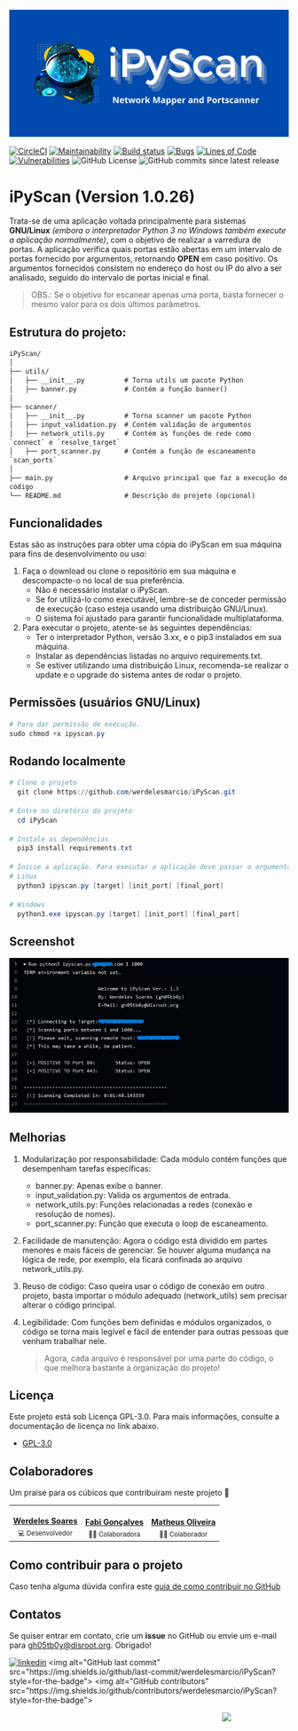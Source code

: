 ![Logo](images/iPyScan.png)

[![CircleCI](https://dl.circleci.com/status-badge/img/gh/werdelesmarcio/iPyScan/tree/main.svg?style=svg)](https://dl.circleci.com/status-badge/redirect/gh/werdelesmarcio/iPyScan/tree/main) [![Maintainability](https://api.codeclimate.com/v1/badges/925e54560e6c95a08675/maintainability)](https://codeclimate.com/github/werdelesmarcio/iPyScan/maintainability) [![Build status](https://ci.appveyor.com/api/projects/status/6136rh47g98a8cje?svg=true)](https://ci.appveyor.com/project/werdelesmarcio/iPyScan) [![Bugs](https://sonarcloud.io/api/project_badges/measure?project=werdelesmarcio_iPyScan&metric=bugs)](https://sonarcloud.io/summary/new_code?id=werdelesmarcio_iPyScan) [![Lines of Code](https://sonarcloud.io/api/project_badges/measure?project=werdelesmarcio_iPyScan&metric=ncloc)](https://sonarcloud.io/summary/new_code?id=werdelesmarcio_iPyScan) [![Vulnerabilities](https://sonarcloud.io/api/project_badges/measure?project=werdelesmarcio_iPyScan&metric=vulnerabilities)](https://sonarcloud.io/summary/new_code?id=werdelesmarcio_iPyScan) ![GitHub License](https://img.shields.io/github/license/werdelesmarcio/iPyScan) ![GitHub commits since latest release](https://img.shields.io/github/commits-since/werdelesmarcio/iPyScan/latest) 

# iPyScan (Version 1.0.26)
Trata-se de uma aplicação voltada principalmente para sistemas **GNU/Linux** _(embora o interpretador Python 3 no Windows também execute a aplicação normalmente)_, com o objetivo de realizar a varredura de portas. A aplicação verifica quais portas estão abertas em um intervalo de portas fornecido por argumentos, retornando **OPEN** em caso positivo.
Os argumentos fornecidos consistem no endereço do host ou IP do alvo a ser analisado, seguido do intervalo de portas inicial e final.
   
   > OBS.: Se o objetivo for escanear apenas uma porta, basta fornecer o mesmo valor para os dois últimos parâmetros.

## Estrutura do projeto:
```
iPyScan/
│
├── utils/
│   ├── __init__.py          # Torna utils um pacote Python
│   ├── banner.py            # Contém a função banner()
│
├── scanner/
│   ├── __init__.py          # Torna scanner um pacote Python
│   ├── input_validation.py  # Contém validação de argumentos
│   ├── network_utils.py     # Contém as funções de rede como `connect` e `resolve_target`
│   ├── port_scanner.py      # Contém a função de escaneamento `scan_ports`
│
├── main.py                  # Arquivo principal que faz a execução do código
└── README.md                # Descrição do projeto (opcional)
```

## Funcionalidades
Estas são as instruções para obter uma cópia do iPyScan em sua máquina para fins de desenvolvimento ou uso:
1. Faça o download ou clone o repositório em sua máquina e descompacte-o no local de sua preferência.
   - Não é necessário instalar o iPyScan.
   - Se for utilizá-lo como executável, lembre-se de conceder permissão de execução (caso esteja usando uma distribuição GNU/Linux).
   - O sistema foi ajustado para garantir funcionalidade multiplataforma.
2. Para executar o projeto, atente-se às seguintes dependências:
   - Ter o interpretador Python, versão 3.xx, e o pip3 instalados em sua máquina.
   - Instalar as dependências listadas no arquivo requirements.txt.
   - Se estiver utilizando uma distribuição Linux, recomenda-se realizar o update e o upgrade do sistema antes de rodar o projeto.

## Permissões (usuários GNU/Linux)
```powershell
# Para dar permissão de execução.
sudo chmod +x ipyscan.py
```

## Rodando localmente
```powershell
# Clone o projeto
  git clone https://github.com/werdelesmarcio/iPyScan.git

# Entre no diretório do projeto
  cd iPyScan

# Instale as dependências
  pip3 install requirements.txt

# Inicie a aplicação. Para executar a aplicação deve passar o argumento com o host do alvo, a porta inicial e a porta final. 
# Linux
  python3 ipyscan.py [target] [init_port] [final_port]

# Windows
  python3.exe ipyscan.py [target] [init_port] [final_port]
```

## Screenshot
![Example](images/Screenshot.png)

## Melhorias
1. Modularização por responsabilidade: Cada módulo contém funções que desempenham tarefas específicas:
   - banner.py: Apenas exibe o banner.
   - input_validation.py: Valida os argumentos de entrada.
   - network_utils.py: Funções relacionadas a redes (conexão e resolução de nomes).
   - port_scanner.py: Função que executa o loop de escaneamento.
2. Facilidade de manutenção: Agora o código está dividido em partes menores e mais fáceis de gerenciar. Se houver alguma mudança na lógica de rede, por exemplo, ela ficará confinada ao arquivo network_utils.py.
3. Reuso de código: Caso queira usar o código de conexão em outro projeto, basta importar o módulo adequado (network_utils) sem precisar alterar o código principal.
4. Legibilidade: Com funções bem definidas e módulos organizados, o código se torna mais legível e fácil de entender para outras pessoas que venham trabalhar nele.
   
   > Agora, cada arquivo é responsável por uma parte do código, o que melhora bastante a organização do projeto!

## Licença
Este projeto está sob Licença GPL-3.0. Para mais informações, consulte a documentação de licença no link abaixo.
   - [GPL-3.0](https://choosealicense.com/licenses/gpl-3.0/)

## Colaboradores
Um praise para os cúbicos que contribuíram neste projeto 👏
<div align=center>
<table border="0px">
  <tr>
    <td align="center"><a href="https://github.com/werdelesmarcio"><img style="border-radius: 50%;" src="https://avatars.githubusercontent.com/u/36682515?v=4" width="100px;" alt=""/><br /><b>Werdeles Soares</b></a><br /><sub>💻 Desenvolvedor</sub></td>
    <td align="center"><a href="https://github.com/fabi-goncalves"><img style="border-radius: 50%;" src="https://avatars.githubusercontent.com/u/186219541?v=4" width="100px;" alt=""/><br /><b>Fabi Gonçalves</b></a><br /><sub>👨‍💻 Colaboradora</sub></td>    
    <td align="center"><a href="https://github.com/matholiveira91"><img style="border-radius: 50%;" src="https://avatars.githubusercontent.com/u/37408291?v=4" width="100px;" alt=""/><br /><b>Matheus Oliveira</b></a><br /><sub>👨‍💻 Colaborador</sub></td>
  </tr>
</table>
</div>

## Como contribuir para o projeto
Caso tenha alguma dúvida confira este [guia de como contribuir no GitHub](./CONTRIBUTING.md)

## Contatos
Se quiser entrar em contato, crie um **issue** no GitHub ou envie um e-mail para gh05tb0y@disroot.org. Obrigado!

[![linkedin](https://img.shields.io/badge/linkedin-0A66C2?style=for-the-badge&logo=linkedin&logoColor=white)](<[https://www.linkedin.com/](https://www.linkedin.com/in/werdeles-soares/)>)
<img alt="GitHub last commit" src="https://img.shields.io/github/last-commit/werdelesmarcio/iPyScan?style=for-the-badge"> <img alt="GitHub contributors" src="https://img.shields.io/github/contributors/werdelesmarcio/iPyScan?style=for-the-badge">

<img src = "https://static.wikia.nocookie.net/lpunb/images/b/b1/Logo_Python.png/revision/latest?cb=20130301171443)?raw=true" width =120 align="Right">
